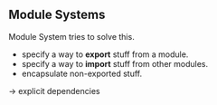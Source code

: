 ## Module Systems

Module System tries to solve this.

* specify a way to **export** stuff from a module.
* specify a way to **import** stuff from other modules.
* encapsulate non-exported stuff.

→ explicit dependencies